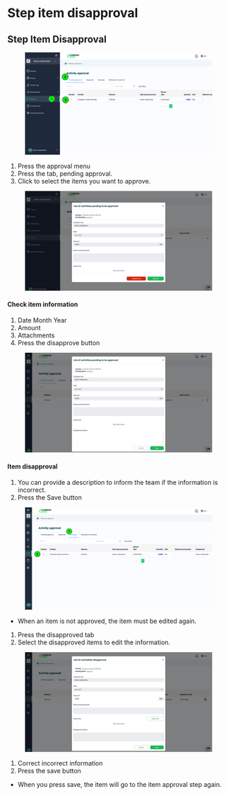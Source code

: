 # Step item disapproval

## Step Item Disapproval

<figure><img src="../../.gitbook/assets/image (65).png" alt=""><figcaption></figcaption></figure>

1. Press the approval menu&#x20;
2. Press the tab, pending approval.&#x20;
3. Click to select the items you want to approve.



<figure><img src="../../.gitbook/assets/image (66).png" alt=""><figcaption></figcaption></figure>

#### Check item information

1. Date Month Year
2. ﻿﻿﻿Amount
3. ﻿﻿﻿Attachments
4. ﻿﻿﻿Press the disapprove button



<figure><img src="../../.gitbook/assets/image (67).png" alt=""><figcaption></figcaption></figure>

#### Item disapproval

1. You can provide a description to inform the team if the information is incorrect.
2. Press the Save button



<figure><img src="../../.gitbook/assets/image (68).png" alt=""><figcaption></figcaption></figure>

* When an item is not approved, the item must be edited again.

1. Press the disapproved tab
2. ﻿﻿﻿Select the disapproved items to edit the information.



<figure><img src="../../.gitbook/assets/image (69).png" alt=""><figcaption></figcaption></figure>

1. Correct incorrect information
2. Press the save button

* When you press save, the item will go to the item approval step again.

